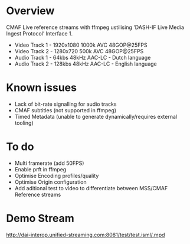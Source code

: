 # Overview

CMAF Live reference streams with ffmpeg ustilising 'DASH-IF Live Media Ingest
Protocol’ Interface 1. 

- Video Track 1 - 1920x1080 1000k AVC 48GOP@25FPS
- Video Track 2 - 1280x720 500k AVC 48GOP@25FPS
- Audio Track 1 - 64kbs 48kHz AAC-LC - Dutch language 
- Audio Track 2 - 128kbs 48kHz AAC-LC - English language

# Known issues
- Lack of bit-rate signalling for audio tracks 
- CMAF subtitles (not supported in ffmpeg)
- Timed Metadata (unable to generate dynamically/requires external tooling)

# To do
- Multi framerate (add 50FPS)
- Enable prft in ffmpeg
- Optimise Encoding profiles/quality
- Optimise Origin configuration
- Add aditional test to video to differentiate between MSS/CMAF Reference streams

# Demo Stream
http://dai-interop.unified-streaming.com:8081/test/test.isml/.mpd
